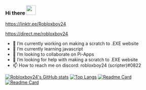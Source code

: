 ### Hi there <img src="https://raw.githubusercontent.com/SudhanPlayz/SudhanPlayz/master/images/WaveIcon.gif" width="30px">

https://linktr.ee/Robloxboy24

https://direct.me/robloxboy24


- 🔭 I’m currently working on making a scratch to .EXE website
- 🌱 I’m currently learning javascript
- 👯 I’m looking to collaborate on Pi-Apps
- 🤔 I’m looking for help with making a scratch to .EXE website
- 📫 How to reach me on discord: robloxboy24 (scripter)#0822



[![Robloxboy24's GitHub stats](https://github-readme-stats.vercel.app/api?username=robloxboy24&show_icons=true&theme=kacho_ga)](https://github.com/robloxboy24)
[![Top Langs](https://github-readme-stats.vercel.app/api/top-langs/?username=robloxboy24&layout=compact&theme=slateorange)](https://github.com/robloxboy24)
[![Readme Card](https://github-readme-stats.vercel.app/api/pin/?username=robloxboy24&repo=robloxboy24.github.io&theme=darcula)](https://github.com/robloxboy24/robloxboy24.github.io)
[![Readme Card](https://github-readme-stats.vercel.app/api/pin/?username=robloxboy24&repo=Bongo-Cat-Pi-Apps-Download&theme=maroongold)](https://github.com/robloxboy24/Bongo-Cat-Pi-Apps-Download)
